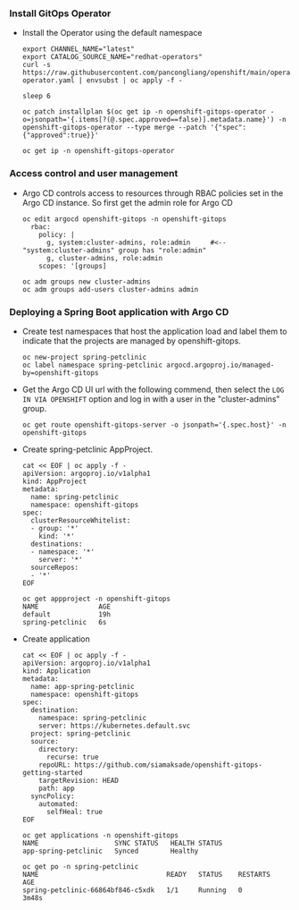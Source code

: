 ### Install GitOps Operator

* Install the Operator using the default namespace
  ```
  export CHANNEL_NAME="latest"
  export CATALOG_SOURCE_NAME="redhat-operators"
  curl -s https://raw.githubusercontent.com/pancongliang/openshift/main/operator/gitops/01-operator.yaml | envsubst | oc apply -f -

  sleep 6

  oc patch installplan $(oc get ip -n openshift-gitops-operator -o=jsonpath='{.items[?(@.spec.approved==false)].metadata.name}') -n openshift-gitops-operator --type merge --patch '{"spec":{"approved":true}}'

  oc get ip -n openshift-gitops-operator
  ```

### Access control and user management

* Argo CD controls access to resources through RBAC policies set in the Argo CD instance. So first get the admin role for Argo CD
  ```
  oc edit argocd openshift-gitops -n openshift-gitops
    rbac:
      policy: |
        g, system:cluster-admins, role:admin     #<-- "system:cluster-admins" group has "role:admin"
        g, cluster-admins, role:admin
      scopes: '[groups]

  oc adm groups new cluster-admins
  oc adm groups add-users cluster-admins admin
  ```

### Deploying a Spring Boot application with Argo CD

* Create test namespaces that host the application load and label them to indicate that the projects are managed by openshift-gitops.
  ```
  oc new-project spring-petclinic
  oc label namespace spring-petclinic argocd.argoproj.io/managed-by=openshift-gitops
  ```

* Get the Argo CD UI url with the following commend, then select the `LOG IN VIA OPENSHIFT` option and log in with a user in the "cluster-admins" group.
  ```
  oc get route openshift-gitops-server -o jsonpath='{.spec.host}' -n openshift-gitops
  ```
  
* Create spring-petclinic AppProject.
  ```
  cat << EOF | oc apply -f -
  apiVersion: argoproj.io/v1alpha1
  kind: AppProject
  metadata:
    name: spring-petclinic
    namespace: openshift-gitops
  spec:
    clusterResourceWhitelist:
    - group: '*'
      kind: '*'
    destinations:
    - namespace: '*'
      server: '*'
    sourceRepos:
    - '*'
  EOF
  ```

  ```
  oc get appproject -n openshift-gitops
  NAME               AGE
  default            19h
  spring-petclinic   6s
  ```

* Create application
  ```
  cat << EOF | oc apply -f -
  apiVersion: argoproj.io/v1alpha1
  kind: Application
  metadata:
    name: app-spring-petclinic
    namespace: openshift-gitops
  spec:
    destination:
      namespace: spring-petclinic
      server: https://kubernetes.default.svc
    project: spring-petclinic
    source:
      directory:
        recurse: true
      repoURL: https://github.com/siamaksade/openshift-gitops-getting-started
      targetRevision: HEAD
      path: app
    syncPolicy:
      automated:
        selfHeal: true
  EOF
  ```

  ```
  oc get applications -n openshift-gitops
  NAME                   SYNC STATUS   HEALTH STATUS
  app-spring-petclinic   Synced        Healthy

  oc get po -n spring-petclinic
  NAME                                READY   STATUS    RESTARTS   AGE
  spring-petclinic-66864bf846-c5xdk   1/1     Running   0          3m48s
  ```
